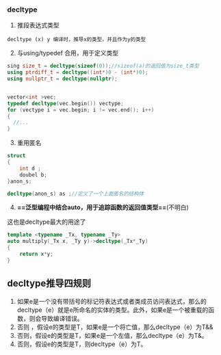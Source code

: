 ### decltype

1. 推段表达式类型

```
decltype (x) y 编译时，推导x的类型，并且作为y的类型
```

2. 与using/typedef 合用，用于定义类型

```cpp
sing size_t = decltype(sizeof(0));//sizeof(a)的返回值为size_t类型
using ptrdiff_t = decltype((int*)0 - (int*)0);
using nullptr_t = decltype(nullptr);


vector<int >vec;
typedef decltype(vec.begin()) vectype;
for (vectype i = vec.begin; i != vec.end(); i++)
{
  //...
}
```

3. 重用匿名

```cpp
struct 
{
    int d ;
    doubel b;
}anon_s;

decltype(anon_s) as ;//定义了一个上面匿名的结构体
```



4. **==泛型编程中结合auto，用于追踪函数的返回值类型==**(不明白)

这也是decltype最大的用途了

```cpp
template <typename _Tx, typename _Ty>
auto multiply(_Tx x, _Ty y)->decltype(_Tx*_Ty)
{
    return x*y;
}
```



## decltype推导四规则

1. 如果e是一个没有带括号的标记符表达式或者类成员访问表达式，那么的decltype（e）就是e所命名的实体的类型。此外，如果e是一个被重载的函数，则会导致编译错误。
2. 否则 ，假设e的类型是T，如果e是一个将亡值，那么decltype（e）为T&&
3. 否则，假设e的类型是T，如果e是一个左值，那么decltype（e）为T&。
4. 否则，假设e的类型是T，则decltype（e）为T。